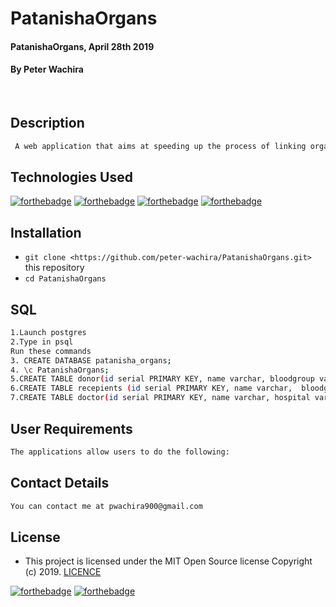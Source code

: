 # PatanishaOrgans
#### PatanishaOrgans, April 28th 2019
#### By **Peter Wachira**
![]()
![]()
## Description

```bash
 A web application that aims at speeding up the process of linking organ donors to organ recipients.
```
## Technologies Used
[![forthebadge](https://forthebadge.com/images/badges/powered-by-electricity.svg)](https://forthebadge.com)
[![forthebadge](https://forthebadge.com/images/badges/made-with-java.svg)](https://forthebadge.com)
[![forthebadge](https://forthebadge.com/images/badges/uses-html.svg)](https://forthebadge.com)
[![forthebadge](https://forthebadge.com/images/badges/uses-css.svg)](https://forthebadge.com)

## Installation
* `git clone <https://github.com/peter-wachira/PatanishaOrgans.git>` this repository
* `cd PatanishaOrgans`

## SQL
```bash
1.Launch postgres
2.Type in psql
Run these commands
3. CREATE DATABASE patanisha_organs;
4. \c PatanishaOrgans;
5.CREATE TABLE donor(id serial PRIMARY KEY, name varchar, bloodgroup varchar, organ varchar, doctorid int);
6.CREATE TABLE recepients (id serial PRIMARY KEY, name varchar,  bloodgroup varchar, organ varchar, doctorid varchar);
7.CREATE TABLE doctor(id serial PRIMARY KEY, name varchar, hospital varchar, contact varchar);
```
## User Requirements
```bash
The applications allow users to do the following:


```

## Contact Details
```bash
You can contact me at pwachira900@gmail.com
```

## License
- This project is licensed under the MIT Open Source license Copyright (c) 2019. [LICENCE](https://github.com/peter-wachira/PatanishaOrgans/blob/master/LICENCE)

[![forthebadge](https://forthebadge.com/images/badges/fuck-it-ship-it.svg)](https://forthebadge.com)
[![forthebadge](https://forthebadge.com/images/badges/makes-people-smile.svg)](https://forthebadge.com)